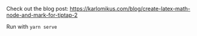 Check out the blog post: https://karlomikus.com/blog/create-latex-math-node-and-mark-for-tiptap-2

Run with `yarn serve`
